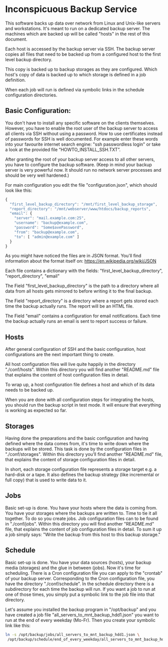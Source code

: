 # Inconspicuous Backup Service

This software backs up data over network from Linux and Unix-like servers and
workstations. It's meant to run on a dedicated backup server. The machines which
are backed up will be called "hosts" in the rest of this document.

Each host is accessed by the backup server via SSH. The backup server copies
all files that need to be backed up from a configured host to the first level
backup directory.

This copy is backed up to backup storages as they are configured. Which
host's copy of data is backed up to which storage is defined in a job definition.

When each job will run is defined via symbolic links in the schedule
configuration directories.

## Basic Configuration:

You don't have to install any specific software on the clients themselves.
However, you have to enable the root user of the backup server to access all
clients via SSH without using a password. How to use certificates instead of
passwords for SSH is well documented. For example enter these words into your
favourite internet search engine: "ssh passwordless login" or take a look at
the provided file “HOWTO_INSTALL_SSH.TXT”.

After granting the root of your backup server access to all other servers, you
have to configure the backup software. (Keep in mind your backup server is very
powerful now. It should run no network server processes and should be very well
hardened.)

For main configuration you edit the file "configuration.json", which should
look like this:

```javascript
{
  "first_level_backup_directory": "/mnt/first_level_backup_storage",
  "report_directory": "/mnt/webserver/www/htdocs/backup_reports",
  "email": {
    "server": "mail.example.com:25",
    "username": "backup@example.com",
    "password": "Some$avePassword",
    "from": "backup@example.com",
    "to": [ "admin@example.com" ]
  }
}
```

As you might have noticed the files are in JSON format. You'll find information
about the format itself on: https://en.wikipedia.org/wiki/JSON

Each file contains a dictionary with the fields:
"first_level_backup_directory", "report_directory", "email"

The Field "first_level_backup_directory" is the path to a directory where all
data from all hosts gets mirrored to before writing it to the final backup.

The Field "report_directory" is a directory where a report gets stored each
time the backup actually runs. The report will be an HTML file.

The Field "email" contains a configuration for email notifications. Each time
the backup actually runs an email is sent to report success or failure.

## Hosts

After general configuration of SSH and the basic configuration, host
configurations are the next important thing to create.

All host configuration files will live quite happily in the directory
"./conf/hosts". Within this directory you will find another "README.md" file
that explains the content of host configuration files in detail.

To wrap up, a host configuration file defines a host and which of its
data needs to be backed up.

When you are done with all configuration steps for integrating the hosts, you
should run the backup script in test mode. It will ensure that everything is
working as expected so far.

## Storages

Having done the preparations and the basic configuration and having defined
where the data comes from, it's time to write down where the backups will be
stored.
This task is done by the configuration files in "./conf/storages". Within this
directory you’ll find another "README.md" file, that explains the content of
storage configuration files in detail.

In short, each storage configuration file represents a storage target
e.g. a hard-disk or a tape. It also defines the backup strategy (like
incremental or full copy) that is used to write data to it.

## Jobs

Basic set-up is done. You have your hosts where the data is coming from. You
have your storages where the backups are written to. Time to tie it all
together.
To do so you create jobs. Job configuration files can to be found in
"./conf/jobs". Within this directory you will find another "README.md" file,
that explains the content of job configuration files in detail.
To sum it up a job simply says: "Write the backup from this host to this
backup storage."

## Schedule

Basic set-up is done. You have your data sources (hosts), your backup media
(storages) and the glue in between (jobs). Now it's time for scheduling.
There is a Cron configuration file you can apply to the "crontab" of your backup
server.
Corresponding to the Cron configuration file, you have the directory
"./conf/schedule". In the schedule directory there is a subdirectory for each
time the backup will run. If you want a job to run at one of those times,
you simply put a symbolic link to the job file into that directory.

Let's assume you installed the backup program in "/opt/backup" and you have
created a job file "all_servers_to_mnt_backup_hdd1.json" you want to run
at the end of every weekday (Mo-Fr). Then you create your symbolic link like
this:

```bash
ln -s /opt/backup/jobs/all_servers_to_mnt_backup_hdd1.json \
 /opt/backup/schedule/end_of_every_weekday/all_servers_to_mnt_backup_hdd1.json
```
